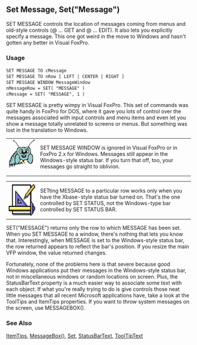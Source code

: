 ## Set Message, Set("Message")

SET MESSAGE controls the location of messages coming from menus and old-style controls (@ ... GET and @ ... EDIT). It also lets you explicitly specify a message. This one got weird in the move to Windows and hasn't gotten any better in Visual FoxPro.

### Usage

```foxpro
SET MESSAGE TO cMessage
SET MESSAGE TO nRow [ LEFT | CENTER | RIGHT ]
SET MESSAGE WINDOW MessageWindow
nMessageRow = SET( "MESSAGE" )
cMessage = SET( "MESSAGE", 1 )
```

SET MESSAGE is pretty wimpy in Visual FoxPro. This set of commands was quite handy in FoxPro for DOS, where it gave you lots of control over the messages associated with input controls and menu items and even let you show a message totally unrelated to screens or menus. But something was lost in the translation to Windows.

<table>
<tr>
  <td width="17%" valign="top">
<img width="95" height="78" src="bug.gif">
  </td>
  <td width="83%">
  <p>SET MESSAGE WINDOW is ignored in Visual FoxPro or in FoxPro 2.x for Windows. Messages still appear in the Windows-style status bar. If you turn that off, too, your messages go straight to oblivion.</p>
  </td>
 </tr>
</table>

<table>
<tr>
  <td width="17%" valign="top">
<img width="94" height="93" src="Design.gif">
  </td>
  <td width="83%">
  <p>SETting MESSAGE to a particular row works only when you have the Xbase-style status bar turned on. That's the one controlled by SET STATUS, not the Windows-type bar controlled by SET STATUS BAR.</p>
  </td>
 </tr>
</table>

SET("MESSAGE") returns only the row to which MESSAGE has been set. When you SET MESSAGE to a window, there's nothing that lets you know that. Interestingly, when MESSAGE is set to the Windows-style status bar, the row returned appears to reflect the bar's position. If you resize the main VFP window, the value returned changes.

Fortunately, none of the problems here is that severe because good Windows applications put their messages in the Windows-style status bar, not in miscellaneous windows or random locations on screen. Plus, the StatusBarText property is a much easier way to associate some text with each object. If what you're really trying to do is give controls those neat little messages that all recent Microsoft applications have, take a look at the ToolTips and ItemTips properties. If you want to throw system messages on the screen, use MESSAGEBOX().

### See Also

[ItemTips](s4g698.md), [MessageBox()](s4g280.md), [Set](s4g126.md), [StatusBarText](s4g629.md), [ToolTipText](s4g626.md)